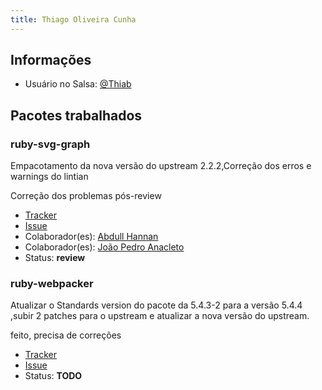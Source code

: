 ```yaml
---
title: Thiago Oliveira Cunha
---
```


## Informações

- Usuário no Salsa: [@Thiab](https://salsa.debian.org/Thiab) 

## Pacotes trabalhados

### ruby-svg-graph

Empacotamento da nova versão do upstream 2.2.2,Correção dos erros e warnings do lintian

Correção dos problemas pós-review

- [Tracker](https://tracker.debian.org/pkg/ruby-svg-graph)
- [Issue](https://salsa.debian.org/debian-brasilia-team/docs/-/issues/71)
- Colaborador(es): [Abdull Hannan](https://salsa.debian.org/hannanhunny01)
- Colaborador(es): [João Pedro Anacleto](https://salsa.debian.org/jpanacleto2)
- Status: **review**


### ruby-webpacker

Atualizar o Standards version do pacote da 5.4.3-2 para a versão  5.4.4 ,subir 2 patches para o upstream e atualizar a nova versão do upstream.

feito, precisa de correções

- [Tracker](https://tracker.debian.org/pkg/ruby-webpacker)
- [Issue](https://salsa.debian.org/debian-brasilia-team/docs/-/issues/120)
- Status: **TODO**
